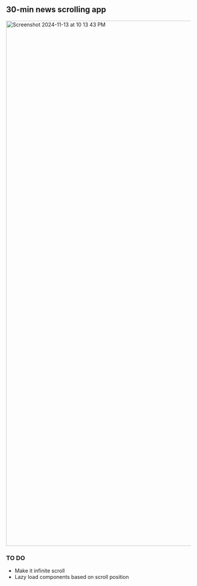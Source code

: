 ## 30-min news scrolling app

<img width="1431" alt="Screenshot 2024-11-13 at 10 13 43 PM" src="https://github.com/user-attachments/assets/3a3bd887-cb50-4dfe-a970-34e1a8b9dabe">


### TO DO
- Make it infinite scroll
- Lazy load components based on scroll position
